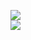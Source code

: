 [![](https://img.shields.io/badge/Made%20With-Github%20Spray-lightgrey.svg?style=for-the-badge&logo=github)](https://github.com/Annihil/github-spray#10941)  
[![](https://i.imgur.com/2DrTn0Z.gif)](https://github.com/Annihil/github-spray)